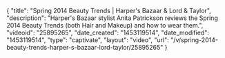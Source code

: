 {
    "title": "Spring 2014 Beauty Trends | Harper's Bazaar & Lord & Taylor",
    "description": "Harper's Bazaar stylist Anita Patrickson reviews the Spring 2014 Beauty Trends (both Hair and Makeup) and how to wear them.",
    "videoid": "25895265",
    "date_created": "1453119514",
    "date_modified": "1453119514",
    "type": "captivate",
    "layout": "video",
    "url": "\/v\/spring-2014-beauty-trends-harper-s-bazaar-lord-taylor\/25895265"
}